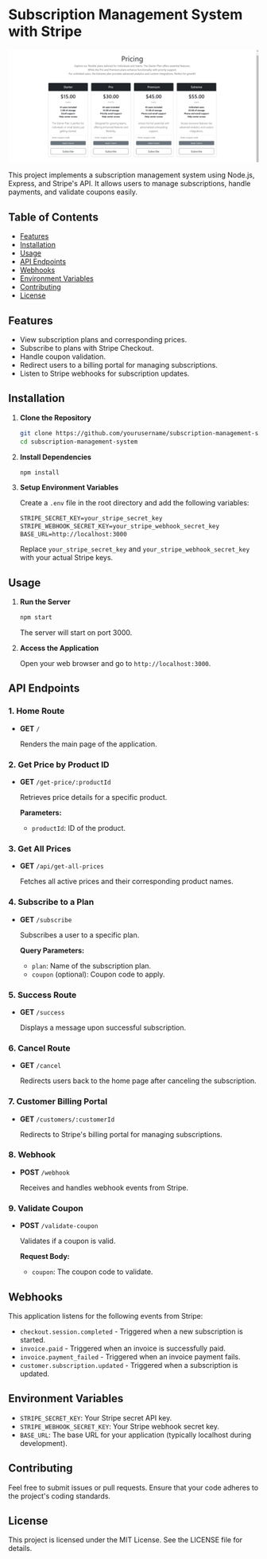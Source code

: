 # Subscription Management System with Stripe

<img src="./Stripe Integration .png">


This project implements a subscription management system using Node.js, Express, and Stripe's API. It allows users to manage subscriptions, handle payments, and validate coupons easily.

## Table of Contents

- [Features](#features)
- [Installation](#installation)
- [Usage](#usage)
- [API Endpoints](#api-endpoints)
- [Webhooks](#webhooks)
- [Environment Variables](#environment-variables)
- [Contributing](#contributing)
- [License](#license)

## Features

- View subscription plans and corresponding prices.
- Subscribe to plans with Stripe Checkout.
- Handle coupon validation.
- Redirect users to a billing portal for managing subscriptions.
- Listen to Stripe webhooks for subscription updates.

## Installation

1. **Clone the Repository**

   ```bash
   git clone https://github.com/yourusername/subscription-management-system.git
   cd subscription-management-system
   ```

2. **Install Dependencies**

   ```bash
   npm install
   ```

3. **Setup Environment Variables**

   Create a `.env` file in the root directory and add the following variables:

   ```plaintext
   STRIPE_SECRET_KEY=your_stripe_secret_key
   STRIPE_WEBHOOK_SECRET_KEY=your_stripe_webhook_secret_key
   BASE_URL=http://localhost:3000
   ```

   Replace `your_stripe_secret_key` and `your_stripe_webhook_secret_key` with your actual Stripe keys.

## Usage

1. **Run the Server**

   ```bash
   npm start
   ```

   The server will start on port 3000.

2. **Access the Application**

   Open your web browser and go to `http://localhost:3000`.

## API Endpoints

### 1. Home Route

- **GET** `/`

  Renders the main page of the application.

### 2. Get Price by Product ID

- **GET** `/get-price/:productId`

  Retrieves price details for a specific product.

  **Parameters:**
  - `productId`: ID of the product.

### 3. Get All Prices

- **GET** `/api/get-all-prices`

  Fetches all active prices and their corresponding product names.

### 4. Subscribe to a Plan

- **GET** `/subscribe`

  Subscribes a user to a specific plan.

  **Query Parameters:**
  - `plan`: Name of the subscription plan.
  - `coupon` (optional): Coupon code to apply.

### 5. Success Route

- **GET** `/success`

  Displays a message upon successful subscription.

### 6. Cancel Route

- **GET** `/cancel`

  Redirects users back to the home page after canceling the subscription.

### 7. Customer Billing Portal

- **GET** `/customers/:customerId`

  Redirects to Stripe's billing portal for managing subscriptions.

### 8. Webhook

- **POST** `/webhook`

  Receives and handles webhook events from Stripe.

### 9. Validate Coupon

- **POST** `/validate-coupon`

  Validates if a coupon is valid.

  **Request Body:**
  - `coupon`: The coupon code to validate.

## Webhooks

This application listens for the following events from Stripe:

- `checkout.session.completed` - Triggered when a new subscription is started.
- `invoice.paid` - Triggered when an invoice is successfully paid.
- `invoice.payment_failed` - Triggered when an invoice payment fails.
- `customer.subscription.updated` - Triggered when a subscription is updated.

## Environment Variables

- `STRIPE_SECRET_KEY`: Your Stripe secret API key.
- `STRIPE_WEBHOOK_SECRET_KEY`: Your Stripe webhook secret key.
- `BASE_URL`: The base URL for your application (typically localhost during development).

## Contributing

Feel free to submit issues or pull requests. Ensure that your code adheres to the project's coding standards.

## License

This project is licensed under the MIT License. See the LICENSE file for details.
